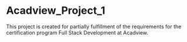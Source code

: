 # Acadview_Project_1
This project is created for partially fulfillment of the requirements for the certification program Full Stack Development at Acadview.
